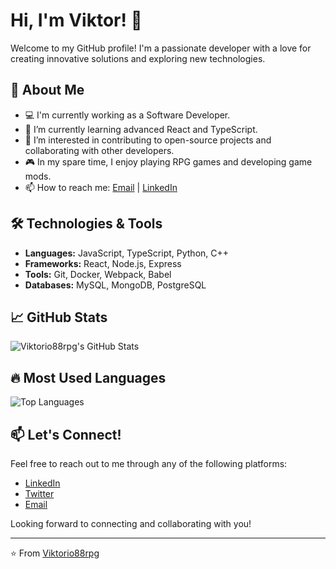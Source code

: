 # Hi, I'm Viktor! 👋

Welcome to my GitHub profile! I'm a passionate developer with a love for creating innovative solutions and exploring new technologies.

## 🌟 About Me

- 💻 I'm currently working as a Software Developer.
- 🌱 I’m currently learning advanced React and TypeScript.
- 🚀 I’m interested in contributing to open-source projects and collaborating with other developers.
- 🎮 In my spare time, I enjoy playing RPG games and developing game mods.
- 📫 How to reach me: [Email](mailto:viktor@example.com) | [LinkedIn](https://www.linkedin.com/in/viktorio88rpg)

## 🛠️ Technologies & Tools

- **Languages:** JavaScript, TypeScript, Python, C++
- **Frameworks:** React, Node.js, Express
- **Tools:** Git, Docker, Webpack, Babel
- **Databases:** MySQL, MongoDB, PostgreSQL

## 📈 GitHub Stats

![Viktorio88rpg's GitHub Stats](https://github-readme-stats.vercel.app/api?username=Viktorio88rpg&show_icons=true&theme=radical)

## 🔥 Most Used Languages

![Top Languages](https://github-readme-stats.vercel.app/api/top-langs/?username=Viktorio88rpg&layout=compact&theme=radical)

## 📫 Let's Connect!

Feel free to reach out to me through any of the following platforms:

- [LinkedIn](https://www.linkedin.com/in/viktorio88rpg)
- [Twitter](https://twitter.com/viktorio88rpg)
- [Email](mailto:viktor@example.com)

Looking forward to connecting and collaborating with you!

---

⭐️ From [Viktorio88rpg](https://github.com/Viktorio88viktor@example.comrpg)
